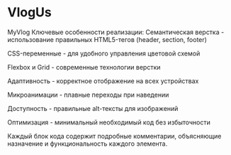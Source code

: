 # VlogUs
MyVlog
Ключевые особенности реализации:
Семантическая верстка - использование правильных HTML5-тегов (header, section, footer)

CSS-переменные - для удобного управления цветовой схемой

Flexbox и Grid - современные технологии верстки

Адаптивность - корректное отображение на всех устройствах

Микроанимации - плавные переходы при наведении

Доступность - правильные alt-тексты для изображений

Оптимизация - минимальный необходимый код без избыточности

Каждый блок кода содержит подробные комментарии, объясняющие назначение и функциональность каждого элемента.